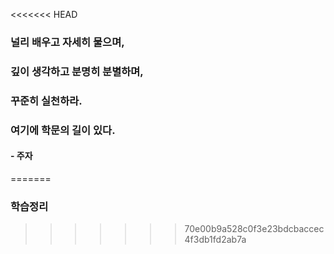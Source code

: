 <<<<<<< HEAD
### 널리 배우고 자세히 물으며,

### 깊이 생각하고 분명히 분별하며,

### 꾸준히 실천하라.

### 여기에 학문의 길이 있다.

#### - 주자 
=======
### 학습정리
>>>>>>> 70e00b9a528c0f3e23bdcbaccec4f3db1fd2ab7a
